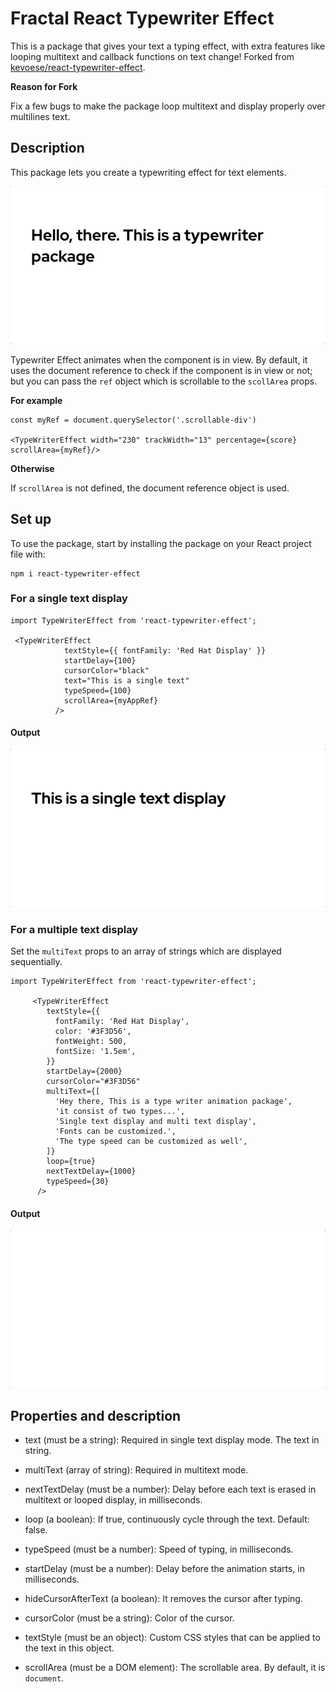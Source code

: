 # Fractal React Typewriter Effect

This is a package that gives your text a typing effect, with extra features like looping multitext and callback functions on text change! Forked from [kevoese/react-typewriter-effect](https://github.com/kevoese/react-typewriter-effect).

**Reason for Fork**

Fix a few bugs to make the package loop multitext and display properly over multilines text.

## Description

This package lets you create a typewriting effect for text elements.

![Typewriter description](./images/singleTextDisplay1.gif)

Typewriter Effect animates when the component is in view. By default, it uses the document reference to check if the component is in view or not; but you can pass the `ref` object which is scrollable to the `scollArea` props.

**For example**

```
const myRef = document.querySelector('.scrollable-div')

<TypeWriterEffect width="230" trackWidth="13" percentage={score} scrollArea={myRef}/>
```

**Otherwise**

If `scrollArea` is not defined, the document reference object is used.

## Set up

To use the package, start by installing the package on your React project file with:

```
npm i react-typewriter-effect
```

### For a single text display

```
import TypeWriterEffect from 'react-typewriter-effect';

 <TypeWriterEffect
            textStyle={{ fontFamily: 'Red Hat Display' }}
            startDelay={100}
            cursorColor="black"
            text="This is a single text"
            typeSpeed={100}
            scrollArea={myAppRef}
          />

```

#### Output

![single text display](./images/textDisplay.gif)

### For a multiple text display

Set the `multiText` props to an array of strings which are displayed sequentially.

```
import TypeWriterEffect from 'react-typewriter-effect';

     <TypeWriterEffect
        textStyle={{
          fontFamily: 'Red Hat Display',
          color: '#3F3D56',
          fontWeight: 500,
          fontSize: '1.5em',
        }}
        startDelay={2000}
        cursorColor="#3F3D56"
        multiText={[
          'Hey there, This is a type writer animation package',
          'it consist of two types...',
          'Single text display and multi text display',
          'Fonts can be customized.',
          'The type speed can be customized as well',
        ]}
        loop={true}
        nextTextDelay={1000}
        typeSpeed={30}
      />
```

#### Output

![Rect bar](./images/multiText.gif)

## Properties and description

- text (must be a string): Required in single text display mode. The text in string.

- multiText (array of string): Required in multitext mode.

- nextTextDelay (must be a number): Delay before each text is erased in multitext or looped display, in milliseconds.

- loop (a boolean): If true, continuously cycle through the text. Default: false.

- typeSpeed (must be a number): Speed of typing, in milliseconds.

- startDelay (must be a number): Delay before the animation starts, in milliseconds.

- hideCursorAfterText (a boolean): It removes the cursor after typing.

- cursorColor (must be a string): Color of the cursor.

- textStyle (must be an object): Custom CSS styles that can be applied to the text in this object.

- scrollArea (must be a DOM element): The scrollable area. By default, it is `document`.
